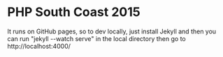 PHP South Coast 2015
====================

It runs on GitHub pages, so to dev locally, just install Jekyll and then you can run "jekyll --watch serve" in the local directory then go to http://localhost:4000/ 
